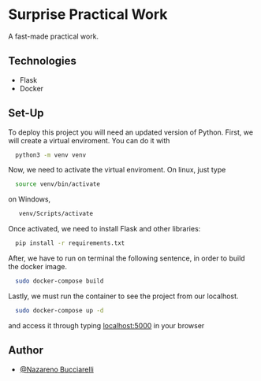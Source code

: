 # Surprise Practical Work

A fast-made practical work.

## Technologies

 - Flask
 - Docker

## Set-Up

To deploy this project you will need an updated version of Python.
First, we will create a virtual enviroment. You can do it with
```bash
  python3 -m venv venv
```
Now, we need to activate the virtual enviroment.
On linux, just type
```bash
  source venv/bin/activate
```
on Windows,
```bash
   venv/Scripts/activate
```
Once activated, we need to install Flask and other libraries:

```bash
  pip install -r requirements.txt
```
After, we have to run on terminal the following sentence, in order to build the docker image.

```bash
  sudo docker-compose build
```
Lastly, we must run the container to see the project from our localhost.

```bash
  sudo docker-compose up -d
```

and access it through typing [localhost:5000](http://localhost:5005/) in your browser


## Author

- [@Nazareno Bucciarelli](https://github.com/nazabucciarelli)
